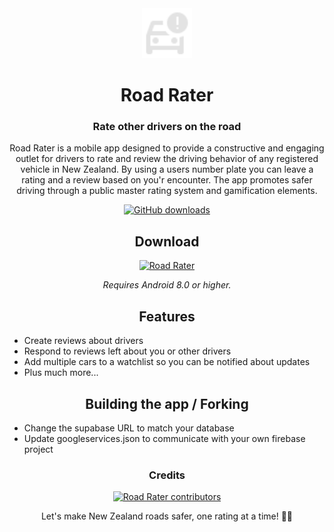 <div align="center">

<a href="https://github.com/Road-Rater/road-rater">
    <img src="./RoadRater/app/src/main/res/car_crash.svg" alt="Road Rater Logo" title="Road Rater Logo" width="80"/>
</a>

# Road Rater

### Rate other drivers on the road 
Road Rater is a mobile app designed to provide a constructive and engaging outlet for drivers to rate and review the driving behavior of any registered vehicle in New Zealand. By using a users number plate you can leave a rating and a review based on you'r encounter. The app promotes safer driving through a public master rating system and gamification elements.

[![GitHub downloads](https://img.shields.io/github/downloads/Road-Rater/road-rater/total?label=downloads&labelColor=27303D&color=0D1117&logo=github&logoColor=FFFFFF&style=flat)](https://github.com/Road-Rater/road-rater/releases)

## Download

[![Road Rater](https://img.shields.io/github/release/Road-Rater/road-rater.svg?maxAge=3600&label=Stable&labelColor=06599d&color=043b69)](https://github.com/Road-Rater/road-rater/releases)

*Requires Android 8.0 or higher.*

## Features

<div align="left">

* Create reviews about drivers
* Respond to reviews left about you or other drivers
* Add multiple cars to a watchlist so you can be notified about updates
* Plus much more...
</div>

## Building the app / Forking
<div align="left">

- Change the supabase URL to match your database
- Update googleservices.json to communicate with your own firebase project

</div>

### Credits

<a href="https://github.com/Road-Rater/road-rater/graphs/contributors">
    <img src="https://contrib.rocks/image?repo=Road-Rater/road-rater" alt="Road Rater contributors" title="Road Rater contributors"/>
</a>

Let's make New Zealand roads safer, one rating at a time! 🚗💨
